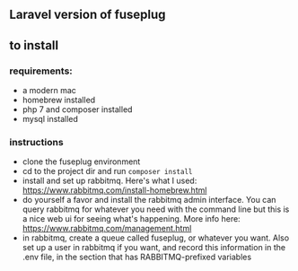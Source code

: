 ## Laravel version of fuseplug

## to install
### requirements: 
* a modern mac 
* homebrew installed
* php 7 and composer installed
* mysql installed
### instructions
* clone the fuseplug environment
* cd to the project dir and run `composer install`
* install and set up rabbitmq.  Here's what I used: https://www.rabbitmq.com/install-homebrew.html
* do yourself a favor and install the rabbitmq admin interface.  You can query rabbitmq for whatever you need with the command line but this is a nice web ui for seeing what's happening.  More info here: https://www.rabbitmq.com/management.html
* in rabbitmq, create a queue called fuseplug, or whatever you want.  Also set up a user in rabbitmq if you want, and record this information in the .env file, in the section that has RABBITMQ-prefixed variables


